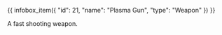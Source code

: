 {{ infobox_item({
	"id": 21,
	"name": "Plasma Gun",
	"type": "Weapon"
}) }}

A fast shooting weapon.
